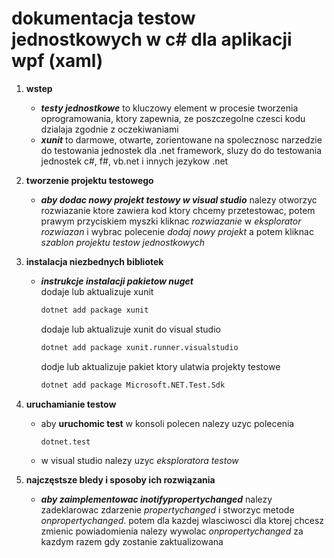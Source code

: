 # dokumentacja testow jednostkowych w c# dla aplikacji wpf (xaml)

1. **wstep**
   - ***testy jednostkowe*** to kluczowy element w procesie tworzenia oprogramowania, ktory zapewnia, ze poszczegolne czesci kodu dzialaja zgodnie z oczekiwaniami
   - ***xunit*** to darmowe, otwarte, zorientowane na spolecznosc narzedzie do testowania jednostek dla .net framework, sluzy do do testowania jednostek c#, f#, vb.net i innych jezykow .net

2. **tworzenie projektu testowego**
   - ***aby dodac nowy projekt testowy w visual studio*** nalezy otworzyc rozwiazanie ktore zawiera kod ktory chcemy przetestowac, potem prawym przyciskiem myszki kliknac *rozwiazanie* w *eksplorator rozwiazan* i wybrac polecenie *dodaj nowy projekt* a potem kliknac *szablon projektu testow jednostkowych*

3. **instalacja niezbednych bibliotek**
   - ***instrukcje instalacji pakietow nuget***<br>
     dodaje lub aktualizuje xunit
     ```sh
     dotnet add package xunit
     ```
      dodaje lub aktualizuje xunit do visual studio
      ```sh
     dotnet add package xunit.runner.visualstudio
       ```
      dodje lub aktualizuje pakiet ktory ulatwia projekty testowe
      ```sh
     dotnet add package Microsoft.NET.Test.Sdk
       ```
4. **uruchamianie testow**
   - aby **uruchomic test** w konsoli polecen nalezy uzyc polecenia
     ```sh
     dotnet.test
     ```
   - w visual studio nalezy uzyc *eksploratora testow*

5. **najczęstsze bledy i sposoby ich rozwiązania**
   - ***aby zaimplementowac inotifypropertychanged*** nalezy zadeklarowac zdarzenie *propertychanged* i stworzyc metode *onpropertychanged*. potem dla kazdej wlasciwosci dla ktorej chcesz zmienic powiadomienia nalezy wywolac *onpropertychanged* za kazdym razem gdy zostanie zaktualizowana

<!--4. **pisanie testow jednostkowych**
   - *Testowanie klasy biznesowej (np. obliczanie wartości podatku).*
   - *Sprawdzanie poprawności **INotifyPropertyChanged**.*
   - *Obsługa wyjątków i przypadków brzegowych.*
-->
